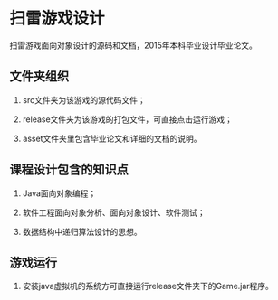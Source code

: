 # 扫雷游戏设计

扫雷游戏面向对象设计的源码和文档，2015年本科毕业设计毕业论文。

## 文件夹组织

1. src文件夹为该游戏的源代码文件；

2. release文件夹为该游戏的打包文件，可直接点击运行游戏；

3. asset文件夹里包含毕业论文和详细的文档的说明。


## 课程设计包含的知识点

1. Java面向对象编程；

2. 软件工程面向对象分析、面向对象设计、软件测试；

3. 数据结构中递归算法设计的思想。


## 游戏运行

1. 安装java虚拟机的系统方可直接运行release文件夹下的Game.jar程序。
